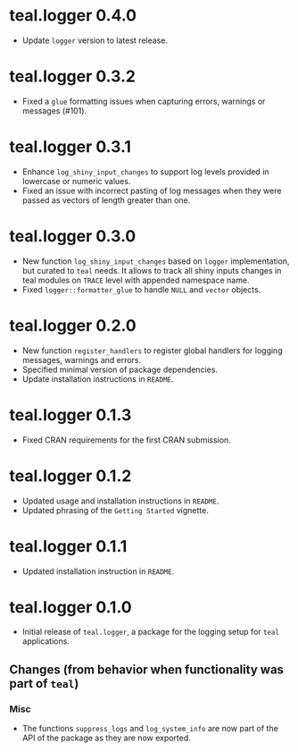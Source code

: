 # teal.logger 0.4.0

* Update `logger` version to latest release.

# teal.logger 0.3.2

* Fixed a `glue` formatting issues when capturing errors, warnings or messages (#101).

# teal.logger 0.3.1

* Enhance `log_shiny_input_changes` to support log levels provided in lowercase or numeric values.
* Fixed an issue with incorrect pasting of log messages when they were passed as vectors of length greater than one.

# teal.logger 0.3.0

* New function `log_shiny_input_changes` based on `logger` implementation, but curated to `teal` needs.
It allows to track all shiny inputs changes in teal modules on `TRACE` level with appended namespace name.
* Fixed `logger::formatter_glue` to handle `NULL` and `vector` objects.

# teal.logger 0.2.0

* New function `register_handlers` to register global handlers for logging messages, warnings and errors.
* Specified minimal version of package dependencies.
* Update installation instructions in `README`.

# teal.logger 0.1.3

* Fixed CRAN requirements for the first CRAN submission.

# teal.logger 0.1.2

* Updated usage and installation instructions in `README`.
* Updated phrasing of the `Getting Started` vignette.

# teal.logger 0.1.1

* Updated installation instruction in `README`.

# teal.logger 0.1.0

* Initial release of `teal.logger`, a package for the logging setup for `teal` applications.

## Changes (from behavior when functionality was part of `teal`)

### Misc
* The functions `suppress_logs` and `log_system_info` are now part of the API of the package as they are now exported.
